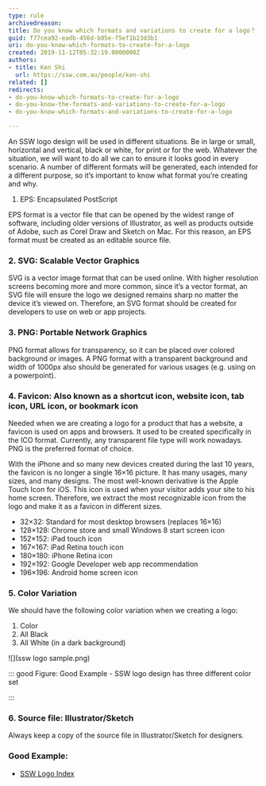 ```yaml
---
type: rule
archivedreason: 
title: Do you know which formats and variations to create for a logo？
guid: f77cea92-eadb-456d-b05e-f5ef1b23d3b1
uri: do-you-know-which-formats-to-create-for-a-logo
created: 2019-11-12T05:32:19.0000000Z
authors:
- title: Ken Shi
  url: https://ssw.com.au/people/ken-shi
related: []
redirects:
- do-you-know-which-formats-to-create-for-a-logo
- do-you-know-the-formats-and-variations-to-create-for-a-logo
- do-you-know-which-formats-and-variations-to-create-for-a-logo

---
```


An SSW logo design will be used in different situations. Be in large or small, horizontal and vertical, black or white, for print or for the web. Whatever the situation, we will want to do all we can to ensure it looks good in every scenario.
A number of different formats will be generated, each intended for a different purpose, so it’s important to know what format you’re creating and why.

<!--endintro-->

1. EPS: Encapsulated PostScript

EPS format is a vector file that can be opened by the widest range of software, including older versions of Illustrator, as well as products outside of Adobe, such as Corel Draw and Sketch on Mac. For this reason, an EPS format must be created as an editable source file.

### 2. SVG: Scalable Vector Graphics


SVG is a vector image format that can be used online. With higher resolution screens becoming more and more common, since it’s a vector format, an SVG file will ensure the logo we designed remains sharp no matter the device it’s viewed on. Therefore, an SVG format should be created for developers to use on web or app projects.

### 3. PNG: Portable Network Graphics


PNG format allows for transparency, so it can be placed over colored background or images. A PNG format with a transparent background and width of 1000px also should be generated for various usages (e.g. using on a powerpoint).

### 4. Favicon: Also known as a shortcut icon, website icon, tab icon, URL icon, or bookmark icon


Needed when we are creating a logo for a product that has a website, a favicon is used on apps and browsers. It used to be created specifically in the ICO format. Currently, any transparent file type will work nowadays. PNG is the preferred format of choice.

With the iPhone and so many new devices created during the last 10 years, the favicon is no longer a single 16×16 picture. It has many usages, many sizes, and many designs. The most well-known derivative is the Apple Touch Icon for iOS. This icon is used when your visitor adds your site to his home screen. Therefore, we extract the most recognizable icon from the logo and make it as a favicon in different sizes.



* 32×32: Standard for most desktop browsers (replaces 16×16)
* 128×128: Chrome store and small Windows 8 start screen icon
* 152×152: iPad touch icon
* 167×167: iPad Retina touch icon
* 180×180: iPhone Retina icon
* 192×192: Google Developer web app recommendation
* 196×196: Android home screen icon


### 5. Color Variation


We should have the following color variation when we creating a logo:

1. Color
2. All Black
3. All White (in a dark background)

![](ssw logo sample.png)

::: good
Figure: Good Example - SSW logo design has three different color set

:::



### 6. Source file: Illustrator/Sketch

Always keep a copy of the source file in Illustrator/Sketch for designers.

### Good Example:


* [SSW Logo Index](https://www.ssw.com.au/ssw/logo/)
